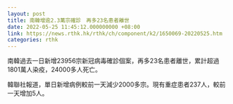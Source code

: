 ```yaml
---
layout: post
title: 南韓增逾2.3萬宗確診　再多23名患者離世
date: 2022-05-25 11:45:12.000000000 +08:00
link: https://news.rthk.hk/rthk/ch/component/k2/1650069-20220525.htm
categories: rthk
---
```


南韓過去一日新增23956宗新冠病毒確診個案，再多23名患者離世，累計超過1801萬人染疫，24000多人死亡。

韓聯社報道，單日新增病例較前一天減少2000多宗。現有重症患者237人，較前一天增加5人。
